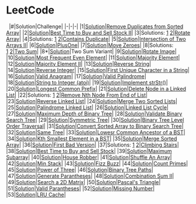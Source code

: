 # LeetCode
&nbsp;
|#|Solution|Challenge|
|-|-|-|
|1|[Solution](Array/RemoveDuplicatesFromSortedArray.java)|[Remove Duplicates from Sorted Array](https://leetcode.com/explore/interview/card/top-interview-questions-easy/92/array/727/)|
|2|[Solution](Array/BuySellStock.java)|[Best Time to Buy and Sell Stock II](https://leetcode.com/explore/interview/card/top-interview-questions-easy/92/array/564/)|
|3|Solutions: [1](Array/RotateArray.java#L1)&nbsp;[2](Array/RotateArray.java#L14)|[Rotate Array](https://leetcode.com/explore/interview/card/top-interview-questions-easy/92/array/646/)|
|4|Solutions: [1](Array/ContainsDuplicate.java#L1)&nbsp;[2](Array/ContainsDuplicate.java#L16)|[Contains Duplicate](https://leetcode.com/explore/interview/card/top-interview-questions-easy/92/array/578/)|
|5|[Solution](Array/IntersectionTwoArrays.java)|[Intersection of Two Arrays II](https://leetcode.com/explore/interview/card/top-interview-questions-easy/92/array/674/)|
|6|[Solution](Array/PlusOne.java)|[PlusOne](https://leetcode.com/explore/interview/card/top-interview-questions-easy/92/array/559/)|
|7|[Solution](Array/MoveZeroes.java)|[Move Zeroes](https://leetcode.com/explore/interview/card/top-interview-questions-easy/92/array/567/)|
|8|Solutions: [1](Array/TwoSum.java#L1)&nbsp;[2](Array/TwoSum.java#L14)|[Two Sum](https://leetcode.com/explore/interview/card/top-interview-questions-easy/92/array/546/)|
|8*|[Solution](Array/TwoSumVariant.java)|Two Sum Variant|
|9|[Solution](Array/RotateImage.java)|[Rotate Image](https://leetcode.com/explore/featured/card/top-interview-questions-easy/92/array/770/)|
|10|[Solution](Array/MostFrequentEvenElement.java)|[Most Frequent Even Element](https://leetcode.com/problems/most-frequent-even-element/)|
|11|[Solution](Array/MajorityElement.java)|[Majority Element](https://leetcode.com/problems/majority-element/)|
|12|[Solution](Array/MajorityElement2.java)|[Majority Element II](https://leetcode.com/problems/majority-element-ii/)|
|13|[Solution](Strings/ReverseString.java)|[Reverse String](https://leetcode.com/explore/featured/card/top-interview-questions-easy/127/strings/879/)|
|14|[Solution](Strings/ReverseInteger.java)|[Reverse Integer](https://leetcode.com/explore/featured/card/top-interview-questions-easy/127/strings/880/)|
|15|[Solution](Strings/FirstUniqueChar.java)|[First Unique Character in a String](https://leetcode.com/explore/featured/card/top-interview-questions-easy/127/strings/881/)|
|16|[Solution](Strings/ValidAnagram.java)|[Valid Anagram](https://leetcode.com/explore/featured/card/top-interview-questions-easy/127/strings/882/)|
|17|[Solution](Strings/ValidPalindrome.java)|[Valid Palindrome](https://leetcode.com/explore/featured/card/top-interview-questions-easy/127/strings/883/)|
|18|[Solution](Strings/Atoi.java)|[String to Integer (atoi)](https://leetcode.com/explore/featured/card/top-interview-questions-easy/127/strings/884/)|
|19|[Solution](Strings/strStr.java)|[Implement strStr()](https://leetcode.com/explore/featured/card/top-interview-questions-easy/127/strings/885/)|
|20|[Solution](Strings/LongestCommonPrefix.java)|[Longest Common Prefix](https://leetcode.com/explore/featured/card/top-interview-questions-easy/127/strings/887/)|
|21|[Solution](LinkedList/DeleteNode.java)|[Delete Node in a Linked List](https://leetcode.com/explore/featured/card/top-interview-questions-easy/93/linked-list/553/)|
|22|Solutions: [1](LinkedList/RemoveNthNode.java#L11)&nbsp;[2](LinkedList/RemoveNthNode.java#L40)|[Remove Nth Node From End of List](https://leetcode.com/explore/featured/card/top-interview-questions-easy/93/linked-list/603/)|
|23|[Solution](LinkedList/ReverseLinkedList.java)|[Reverse Linked List](https://leetcode.com/explore/featured/card/top-interview-questions-easy/93/linked-list/560/)|
|24|[Solution](LinkedList/MergeTwoSortedLists.java)|[Merge Two Sorted Lists](https://leetcode.com/explore/featured/card/top-interview-questions-easy/93/linked-list/771/)|
|25|[Solution](LinkedList/PalindromeLinkedList.java)|[Palindrome Linked List](https://leetcode.com/explore/interview/card/top-interview-questions-easy/93/linked-list/772/)|
|26|[Solution](LinkedList/LinkedListCycle.java)|[Linked List Cycle](https://leetcode.com/explore/interview/card/top-interview-questions-easy/93/linked-list/773/)|
|27|[Solution](Trees/MaxDepth.java)|[Maximum Depth of Binary Tree](https://leetcode.com/explore/interview/card/top-interview-questions-easy/94/trees/555/)|
|28|[Solution](Trees/ValidBST.java)|[Validate Binary Search Tree](https://leetcode.com/explore/interview/card/top-interview-questions-easy/94/trees/625/)|
|29|[Solution](Trees/SymmetricTree.java)|[Symmetric Tree](https://leetcode.com/explore/interview/card/top-interview-questions-easy/94/trees/627/)|
|30|[Solution](Trees/LevelOrderTraversal.java)|[Binary Tree Level Order Traversal](https://leetcode.com/explore/interview/card/top-interview-questions-easy/94/trees/628/)|
|31|[Solution](Trees/ConvertArrayBST.java)|[Convert Sorted Array to Binary Search Tree](https://leetcode.com/explore/interview/card/top-interview-questions-easy/94/trees/631/)|
|32|[Solution](Trees/SameTree.java)|[Same Tree](https://leetcode.com/problems/same-tree/)|
|33|[Solution](Trees/LowestCommonAncestor.java)|[Lowesr Common Ancestor of a BST](https://leetcode.com/problems/lowest-common-ancestor-of-a-binary-search-tree/)|
|34|[Solution](Trees/KthSmallest.java)|[Kth Smallest Element in a BST](https://leetcode.com/problems/kth-smallest-element-in-a-bst/)|
|35|[Solution](Sorting/MergeSortedArray.java)|[Merge Sorted Array](https://leetcode.com/explore/interview/card/top-interview-questions-easy/96/sorting-and-searching/587/)|
|36|[Solution](Sorting/FirstBadVersion.java)|[First Bad Version](https://leetcode.com/explore/interview/card/top-interview-questions-easy/96/sorting-and-searching/774/)|
|37|Solutions: [1](DynamicProgramming/ClimbingStairs.java#L1) [2](DynamicProgramming/ClimbingStairs.java#L11)|[Climbing Stairs](https://leetcode.com/explore/interview/card/top-interview-questions-easy/97/dynamic-programming/569/)|
|38|[Solution](DynamicProgramming/BestTimeBuySellStock.java)|[Best Time to Buy and Sell Stock](https://leetcode.com/explore/interview/card/top-interview-questions-easy/97/dynamic-programming/572/)|
|39|[Solution](DynamicProgramming/MaximumSubarray.java)|[Maximum Subarray](https://leetcode.com/explore/interview/card/top-interview-questions-easy/97/dynamic-programming/566/)|
|40|[Solution](DynamicProgramming/HouseRobber.java)|[House Robber](https://leetcode.com/explore/interview/card/top-interview-questions-easy/97/dynamic-programming/576/)|
|41|[Solution](Design/ShuffleAnArray.java)|[Shuffle An Array](https://leetcode.com/explore/interview/card/top-interview-questions-easy/98/design/670/)|
|42|[Solution](Design/MinStack.java)|[Min Stack](https://leetcode.com/explore/interview/card/top-interview-questions-easy/98/design/562/)|
|43|[Solution](Math/FizzBuzz.java)|[Fizz Buzz](https://leetcode.com/explore/interview/card/top-interview-questions-easy/102/math/743/)|
|44|[Solution](Math/CountPrimes.java)|[Count Primes](https://leetcode.com/explore/interview/card/top-interview-questions-easy/102/math/744/)|
|45|[Solution](Math/PowerOfThree.java)|[Power of Three](https://leetcode.com/explore/interview/card/top-interview-questions-easy/102/math/745/)|
|46|[Solution](Backtracking/BinaryTreePaths.java)|[Binary Tree Paths](https://leetcode.com/problems/binary-tree-paths/)|
|47|[Solution](Backtracking/GenerateParantheses.java)|[Generate Parantheses](https://leetcode.com/problems/generate-parentheses/)|
|48|[Solution](Backtracking/CombinationSum.java)|[Combination Sum II](https://leetcode.com/problems/combination-sum-ii/)|
|49|[Solution](Array/SearchMatrix.java)|[Search a 2D Matrix](https://leetcode.com/problems/search-a-2d-matrix/)|
|50|[Solution](Others/PascalsTriangle.java)|[Pascal's Triangle](https://leetcode.com/explore/interview/card/top-interview-questions-easy/99/others/601/)|
|51|[Solution](Others/ValidParantheses.java)|[Valid Parantheses](https://leetcode.com/explore/interview/card/top-interview-questions-easy/99/others/721/)|
|52|[Solution](Others/MissingNumber.java)|[Missing Number](https://leetcode.com/explore/interview/card/top-interview-questions-easy/99/others/722/)|
|53|[Solution](Others/LRUCache.java)|[LRU Cache](https://leetcode.com/problems/lru-cache/)|